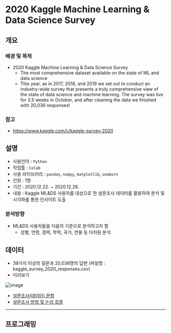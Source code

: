 # 2020 Kaggle Machine Learning & Data Science Survey
## 개요
### 배경 및 목적
- 2020 Kaggle Machine Learning & Data Science Survey
  - The most comprehensive dataset available on the state of ML and data science
  - This year, as in 2017, 2018, and 2019 we set out to conduct an industry-wide survey that presents a truly comprehensive view of the state of data science and machine learning. The survey was live for 3.5 weeks in October, and after cleaning the data we finished with 20,036 responses!
### 참고
- https://www.kaggle.com/c/kaggle-survey-2020
## 설명
- 사용언어 : `Python`
- 작업툴 : `Colab`
- 사용 라이브러리 : `pandas`, `numpy`, `matplotlib`, `seaborn`
- 인원 : 1명
- 기간 : 2020.12.22. ~ 2020.12.28.
- 내용 : Kaggle ML&DS 사용자를 대상으로 한 설문조사 데이터를 활용하여 분석 및 시각화를 통한 인사이트 도출
### 분석방향
- ML&DS 사용자들을 다음의 기준으로 분석하고자 함
  - 성별, 연령, 경력, 학력, 국가, 연봉 등 다차원 분석 
## 데이터
- 39가지 이상의 질문과 20,036명의 답변 (파일명 : kaggle_survey_2020_responses.csv)
- 미리보기

![image](https://user-images.githubusercontent.com/67505208/103272975-857e4600-4a01-11eb-909b-b9b37a1e13ed.png)

- [설문조사(데이터) 문항](https://github.com/OH1107/Project/blob/master/2020%20Kaggle%20Machine%20Learning%20%26%20Data%20Science%20Survey/supplementary_data/kaggle_survey_2020_answer_choices.pdf)
- [설문조사 방법 및 논리 흐름](https://github.com/OH1107/Project/blob/master/2020%20Kaggle%20Machine%20Learning%20%26%20Data%20Science%20Survey/supplementary_data/kaggle_survey_2020_methodology.pdf)
---
## 프로그래밍
